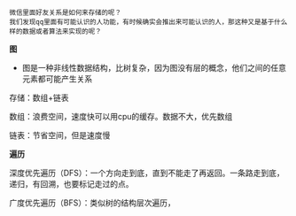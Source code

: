 ```
微信里面好友关系是如何来存储的呢？
我们发现qq里面有可能认识的人功能，有时候确实会推出来可能认识的人，那这种又是基于什么样的数据或者算法来实现的呢？
```

**图**

- 图是一种非线性数据结构，比树复杂，因为图没有层的概念，他们之间的任意元素都可能产生关系



存储：数组+链表

数组：浪费空间，速度快可以用cpu的缓存。数据不大，优先数组

链表：节省空间，但是速度慢



**遍历**

深度优先遍历（DFS）：一个方向走到底，直到不能走了再返回。一条路走到底，递归，有回溯，也要标记走过的点。

广度优先遍历（BFS）：类似树的结构层次遍历，